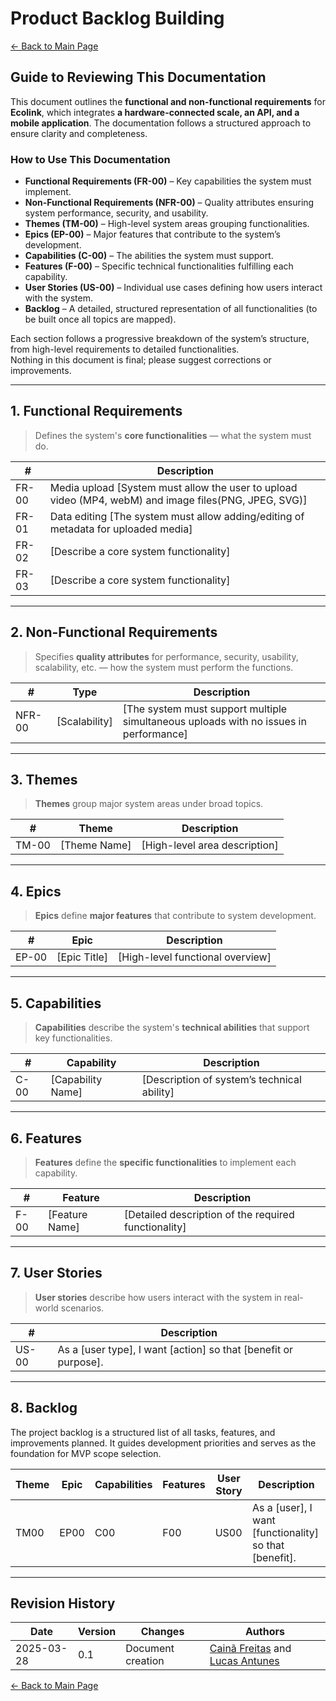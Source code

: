 # Product Backlog Building

[← Back to Main Page](../../index.md)

## Guide to Reviewing This Documentation

This document outlines the **functional and non-functional requirements** for **Ecolink**, which integrates **a hardware-connected scale, an API, and a mobile application**. The documentation follows a structured approach to ensure clarity and completeness.

### **How to Use This Documentation**

- **Functional Requirements (FR-00)** – Key capabilities the system must implement.
- **Non-Functional Requirements (NFR-00)** – Quality attributes ensuring system performance, security, and usability.
- **Themes (TM-00)** – High-level system areas grouping functionalities.
- **Epics (EP-00)** – Major features that contribute to the system’s development.
- **Capabilities (C-00)** – The abilities the system must support.
- **Features (F-00)** – Specific technical functionalities fulfilling each capability.
- **User Stories (US-00)** – Individual use cases defining how users interact with the system.
- **Backlog** – A detailed, structured representation of all functionalities (to be built once all topics are mapped).

Each section follows a progressive breakdown of the system’s structure, from high-level requirements to detailed functionalities.  
Nothing in this document is final; please suggest corrections or improvements.

---

## **1. Functional Requirements**

> Defines the system's **core functionalities** — what the system must do.

| #     | Description                               |
| ----- | ----------------------------------------- |
| FR-00 | Media upload [System must allow the user to upload video (MP4, webM) and image files(PNG, JPEG, SVG)]    |
| FR-01 | Data editing [The system must allow adding/editing of metadata for uploaded media]             |
| FR-02 | [Describe a core system functionality]             |
| FR-03 | [Describe a core system functionality]             |


---

## **2. Non-Functional Requirements**

> Specifies **quality attributes** for performance, security, usability, scalability, etc. — how the system must perform the functions.

| #      | Type        | Description                                 |
| ------ | ----------- | ------------------------------------------- |
| NFR-00 | [Scalability]      | [The system must support multiple simultaneous uploads with no issues in performance]          |

---

## **3. Themes**

> **Themes** group major system areas under broad topics.

| #     | Theme         | Description                             |
| ----- | ------------- | --------------------------------------- |
| TM-00 | [Theme Name]  | [High-level area description]           |

---

## **4. Epics**

> **Epics** define **major features** that contribute to system development.

| #     | Epic             | Description                                 |
| ----- | ---------------- | ------------------------------------------- |
| EP-00 | [Epic Title]     | [High-level functional overview]            |

---

## **5. Capabilities**

> **Capabilities** describe the system's **technical abilities** that support key functionalities.

| #    | Capability         | Description                                   |
| ---- | ------------------ | --------------------------------------------- |
| C-00 | [Capability Name]  | [Description of system’s technical ability]   |

---

## **6. Features**

> **Features** define the **specific functionalities** to implement each capability.

| #    | Feature             | Description                                          |
| ---- | ------------------- | ---------------------------------------------------- |
| F-00 | [Feature Name]      | [Detailed description of the required functionality] |

---

## **7. User Stories**

> **User stories** describe how users interact with the system in real-world scenarios.

| #     | Description                                                              |
| ----- | ------------------------------------------------------------------------ |
| US-00 | As a [user type], I want [action] so that [benefit or purpose].          |

---

## **8. Backlog**

The project backlog is a structured list of all tasks, features, and improvements planned. It guides development priorities and serves as the foundation for MVP scope selection.

| Theme | Epic   | Capabilities | Features | User Story | Description                                                    |
|-------|--------|--------------|----------|------------|----------------------------------------------------------------|
| TM00  | EP00   | C00          | F00      | US00       | As a [user], I want [functionality] so that [benefit].         |

---

## Revision History

| Date       | Version | Changes           | Authors  |
| ---------- | ------- | ----------------- | -------- |
| 2025-03-28 | 0.1     | Document creation | [Cainã Freitas](https://github.com/freitasc) and [Lucas Antunes](https://github.com/LucasGSAntunes) |

[← Back to Main Page](../../index.md)

